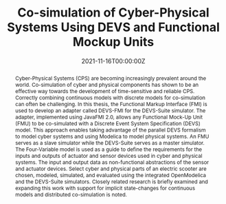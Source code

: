 ---
title: "Co-simulation of Cyber-Physical Systems Using DEVS and Functional Mockup Units"
authors:
- xuanli
date: "2021-11-16T00:00:00Z"
doi: ""

# Schedule page publish date (NOT publication's date).
# publishDate: "2017-01-01T00:00:00Z"

# Publication type.
# https://docs.citationstyles.org/en/stable/specification.html#appendix-iii-types
publication_types: ["thesis"]

# Publication name and optional abbreviated publication name.
publication: "*Arizona State University KEEP*"
publication_short: "*ASU KEEP*"

abstract: Cyber-Physical Systems (CPS) are becoming increasingly prevalent around the world. Co-simulation of cyber and physical components has shown to be an effective way towards the development of time-sensitive and reliable CPS. Correctly combining continuous models with discrete models for co-simulation can often be challenging. In this thesis, the Functional Markup Interface (FMI) is used to develop an adapter called DEVS-FMI for the DEVS-Suite simulator. The adapter, implemented using JavaFMI 2.0, allows any Functional Mock-Up Unit (FMU) to be co-simulated with a Discrete Event System Specification (DEVS) model. This approach enables taking advantage of the parallel DEVS formalism to model cyber systems and using Modelica to model physical systems. An FMU serves as a slave simulator while the DEVS-Suite serves as a master simulator. The Four-Variable model is used as a guide to define the requirements for the inputs and outputs of actuator and sensor devices used in cyber and physical systems. The input and output data as non-functional abstractions of the sensor and actuator devices. Select cyber and physical parts of an electric scooter are chosen, modeled, simulated, and evaluated using the integrated OpenModelica and the DEVS-Suite simulators. Closely related research is briefly examined and expanding this work with support for implicit state-changes for continuous models and distributed co-simulation is noted.

# Summary. An optional shortened abstract.
summary: This master's thesis proposes an approach to co-simulation of DEVS and FMUs for Cyber-Physical systems.

tags:
- co-simulation
- cyber-physical systems
- DEVS
- functional mock-up units
featured: false

# links:
# - name: ""
#   url: ""
url_pdf: 'https://keep.lib.asu.edu/items/161251'
url_code: ''
url_dataset: ''
url_poster: ''
url_project: ''
url_slides: ''
url_source: ''
url_video: ''

# Featured image
# To use, add an image named `featured.jpg/png` to your page's folder. 
# image:
#   caption: 'Image credit: [**Unsplash**](https://unsplash.com/photos/jdD8gXaTZsc)'
#   focal_point: ""
#   preview_only: false

# Associated Projects (optional).
#   Associate this publication with one or more of your projects.
#   Simply enter your project's folder or file name without extension.
#   E.g. `internal-project` references `content/project/internal-project/index.md`.
#   Otherwise, set `projects: []`.
projects: []

# Slides (optional).
#   Associate this publication with Markdown slides.
#   Simply enter your slide deck's filename without extension.
#   E.g. `slides: "example"` references `content/slides/example/index.md`.
#   Otherwise, set `slides: ""`.
slides: ''
---
